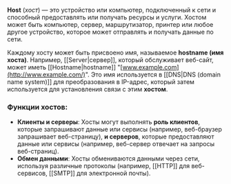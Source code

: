  **Host** (*хост*) — это устройство или компьютер, подключенный к сети и способный предоставлять или получать ресурсы и услуги. Хостом может быть компьютер, сервер, маршрутизатор, принтер или любое другое устройство, которое может отправлять и получать данные по сети.

Каждому хосту может быть присвоено имя, называемое **hostname (имя хоста)**. Например, [[Server|сервер]], который обслуживает веб-сайт, может иметь [[Hostname|hostname]] "[www.example.com](http://www.example.com/)". Это имя используется в [[DNS|DNS (domain name system)]] для преобразования в IP-адрес, который затем используется для установления связи с этим **хостом**.
### Функции хостов:

- **Клиенты и серверы**: Хосты могут выполнять **роль клиентов**, которые запрашивают данные или сервисы (например, веб-браузер запрашивает веб-страницу), **и серверов**, которые предоставляют данные или сервисы (например, веб-сервер отвечает на запросы веб-страниц).
- **Обмен данными**: Хосты обмениваются данными через сети, используя различные протоколы (например, [[HTTP]] для веб-сервисов, [[SMTP]] для электронной почты).
